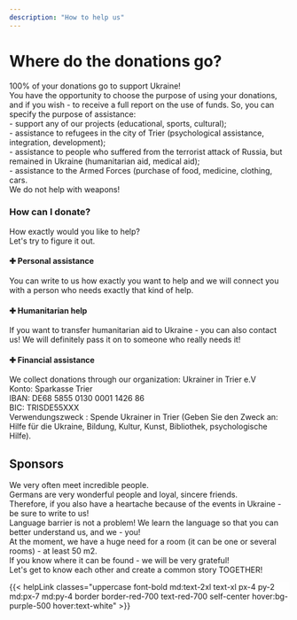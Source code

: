 ```yaml
---
description: "How to help us"
---
```


<div class='container px-7 mx-auto pb-10'>
    <h1 class='font-extrabold text-4xl text-red-600 mb-8'>Where do the donations go?</h1>
    <div>
        <p>
            <span class='font-bold text-xl'>100% of your donations go to support Ukraine!</span><br>
            You have the opportunity to choose the purpose of using your donations, and if you wish - to receive a full report on the use of funds.
            So, you can specify the purpose of assistance:<br>
            - support any of our projects (educational, sports, cultural);<br>
            - assistance to refugees in the city of Trier (psychological assistance, integration, development);<br>
            - assistance to people who suffered from the terrorist attack of Russia, but remained in Ukraine (humanitarian aid, medical aid);<br>
            - assistance to the Armed Forces (purchase of food, medicine, clothing, cars. <br>
            <span class='font-bold text-xl'>We do not help with weapons!</span>
        </p>
    </div>
</div>

<div class='bg-red-600 text-white pb-10 mb-10'>
    <div class='container mx-auto px-7 mb-10 '>
        <h3 class='font-bold text-3xl py-8'>How can I donate?</h3>
        <p class='text-l py-4'>How exactly would you like to help? <br>
        Let's try to figure it out. </p>
    </div>
    <div class='grid lg:grid-cols-3 '>
        <div class='px-20 py-6 border'>
            <h4 class='font-bold text-xl py-4'>&#10010 Personal assistance</h4>
            <p>You can write to us how exactly you want to help and we will connect you with a person who needs exactly that kind of help.</p>
        </div>
        <div class='px-20 border py-6'>
            <h4 class='font-bold text-xl py-4' >&#10010 Humanitarian help</h4>
            <p>If you want to transfer humanitarian aid to Ukraine - you can also contact us! We will definitely pass it on to someone who really needs it!</p>
        </div>
        <div class='px-20 border py-6'>
            <h4 class='font-bold text-xl py-4'>&#10010 Financial assistance</h4>
            <p>We collect donations through our organization:
            <span class='font-bold'>Ukrainer in Trier e.V</span><br>
            <span class='font-bold'>Konto</span>: Sparkasse Trier <br>
            <span class='font-bold'>IBAN</span>: DE68 5855 0130 0001 1426 86<br>
            <span class='font-bold'>BIC</span>: TRISDE55XXX <br>
            <span class='font-bold'>Verwendungszweck </span>: Spende Ukrainer in Trier (Geben Sie den Zweck an: Hilfe für die Ukraine, Bildung, Kultur, Kunst, Bibliothek, psychologische Hilfe).</p>
        </div>
    </div>
</div>

<div class='container mx-auto px-7 mb-10'>
    <h2 class='font-bold text-4xl text-red-600 mb-8'>Sponsors</h2>
    <p class=''>We very often meet incredible people. <br>
        Germans are very wonderful people and loyal, sincere friends. <br>
        Therefore, if you also have a heartache because of the events in Ukraine - be sure to write to us!<br>
        Language barrier is not a problem! We learn the language so that you can better understand us, and we - you!<br>
        At the moment, we have a huge need for a room (it can be one or several rooms) - at least 50 m2.<br>
        If you know where it can be found - we will be very grateful! <br>
        <span class='font-bold'>Let's get to know each other and create a common story TOGETHER!</span> </p>
</div>
<div class=' my-4 bg-fixed bg-cover mb-20' style='background-image: url("/projectsImg/10.jpg")'>
    <div style='background-color: rgba(255, 255, 255, 0.7)'>
        <div class='py-40 text-center'>
            {{< helpLink classes="uppercase font-bold md:text-2xl text-xl px-4 py-2 md:px-7 md:py-4 border border-red-700 text-red-700 self-center hover:bg-purple-500 hover:text-white" >}}
        </div>
    </div>
</div>
